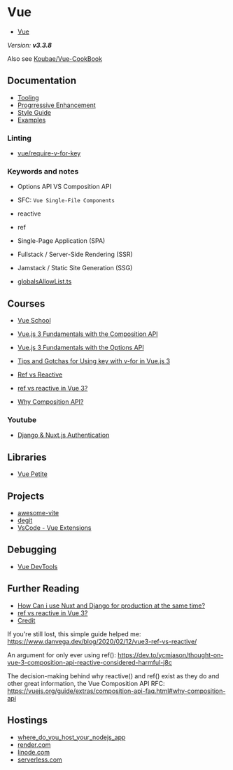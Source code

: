 Vue
=======================

* [Vue](https://vuejs.org/)

*Version: **v3.3.8***

Also see [Koubae/Vue-CookBook](https://github.com/Koubae/Vue-CookBook)

Documentation
-------------


* [Tooling](https://vuejs.org/guide/scaling-up/tooling.html)
* [Progrressive Enhancement](https://developer.mozilla.org/en-US/docs/Glossary/Progressive_Enhancement)
* [Style Guide](https://vuejs.org/style-guide/)
* [Examples](https://vuejs.org/examples/#hello-world)

### Linting

* [vue/require-v-for-key ](https://eslint.vuejs.org/rules/require-v-for-key.html)


### Keywords and notes

* Options API VS Composition API
* SFC: `Vue Single-File Components`
* reactive
* ref 
* Single-Page Application (SPA)
* Fullstack / Server-Side Rendering (SSR)
* Jamstack / Static Site Generation (SSG)


* [globalsAllowList.ts](https://github.com/vuejs/core/blob/main/packages/shared/src/globalsAllowList.ts#L3)

Courses
-------

* [Vue School](https://vueschool.io)
* [Vue.js 3 Fundamentals with the Composition API](https://vueschool.io/lessons/getting-started-with-vue-js-and-the-composition-api)
* [Vue.js 3 Fundamentals with the Options API ](https://vueschool.io/lessons/using-vue-dev-tools-with-vuejs-3?friend=vuejs)

* [Tips and Gotchas for Using key with v-for in Vue.js 3](https://vueschool.io/articles/vuejs-tutorials/tips-and-gotchas-for-using-key-with-v-for-in-vue-js-3/)
* [Ref vs Reactive](https://vuejsdevelopers.com/2022/06/01/ref-vs-reactive/)
* [ref vs reactive in Vue 3?](https://stackoverflow.com/questions/61452458/ref-vs-reactive-in-vue-3)
* [Why Composition API?](https://vuejs.org/guide/extras/composition-api-faq.html#why-composition-api)

### Youtube

* [Django & Nuxt.js Authentication](https://www.youtube.com/watch?v=j8fon1i_cRE)


Libraries
----------


* [Vue Petite](https://github.com/vuejs/petite-vue)



Projects
--------

* [awesome-vite](https://github.com/vitejs/awesome-vite#templates)
* [degit](https://github.com/Rich-Harris/degit)
* [VsCode - Vue Extensions](https://github.com/antfu/vscode-settings/blob/main/.vscode/extensions.json)


Debugging
---------


* [Vue DevTools](https://devtools.vuejs.org/)


Further Reading
----------------

* [How Can i use Nuxt and Django for production at the same time?](https://stackoverflow.com/questions/69357302/how-can-i-use-nuxt-and-django-for-production-at-the-same-time)
* [ref vs reactive in Vue 3?](https://stackoverflow.com/questions/61452458/ref-vs-reactive-in-vue-3)
* [Credit](https://stackoverflow.com/a/65262638/13903942)

If you're still lost, this simple guide helped me: https://www.danvega.dev/blog/2020/02/12/vue3-ref-vs-reactive/

An argument for only ever using ref(): https://dev.to/ycmjason/thought-on-vue-3-composition-api-reactive-considered-harmful-j8c

The decision-making behind why reactive() and ref() exist as they do and other great information, the Vue Composition API RFC: https://vuejs.org/guide/extras/composition-api-faq.html#why-composition-api


Hostings
--------

* [where_do_you_host_your_nodejs_app](https://www.reddit.com/r/node/comments/r5vs4z/where_do_you_host_your_nodejs_app/)
* [render.com](https://render.com/)
* [linode.com](https://www.linode.com/)
* [serverless.com](https://www.serverless.com/)
